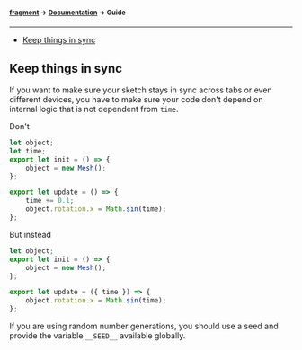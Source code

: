 #### <sup>[fragment](../README.md) → [Documentation](./README.md) → Guide</sup>

---

- [Keep things in sync](#keep-things-in-sync)

## Keep things in sync
If you want to make sure your sketch stays in sync across tabs or even different devices, you have to make sure your code don't depend on internal logic that is not dependent from `time`.

Don't
```js
let object;
let time;
export let init = () => {
	object = new Mesh();
};

export let update = () => {
	time += 0.1;
	object.rotation.x = Math.sin(time);
};
```
But instead
```js
let object;
export let init = () => {
	object = new Mesh();
};

export let update = ({ time }) => {
	object.rotation.x = Math.sin(time);
};
```

If you are using random number generations, you should use a seed and provide the variable `__SEED__` available globally.
